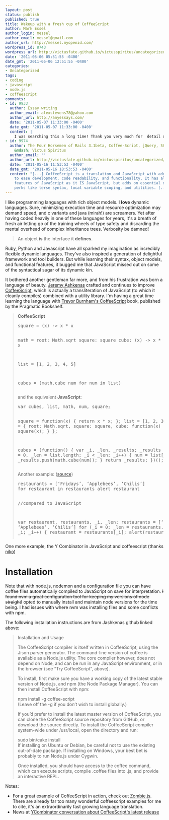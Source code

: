 ```yaml
---
layout: post
status: publish
published: true
title: Wakeup with a fresh cup of CoffeeScript
author: Mark Essel
author_login: messel
author_email: messel@gmail.com
author_url: http://messel.myopenid.com/
wordpress_id: 8743
wordpress_url: http://victusfate.github.io/victusspiritus/uncategorized/2011/05/06/wakeup-with-a-fresh-cup-of-coffeescript/
date: '2011-05-06 05:51:55 -0400'
date_gmt: '2011-05-06 12:51:55 -0400'
categories:
- Uncategorized
tags:
- coding
- javascript
- node.js
- coffeescript
comments:
- id: 9933
  author: Essay writing
  author_email: alexstevens78@yahoo.com
  author_url: http://anyessays.com/
  date: '2011-05-07 11:33:00 -0400'
  date_gmt: '2011-05-07 11:33:00 -0400'
  content: |
    I was searching this a long time! Thank you very much for  detail descripton! It's very useful information for me!
- id: 9974
  author: The Four Horsemen of Rails 3.1beta, Coffee-Script, jQuery, SCSS and Assets
    &mdash; Victus Spiritus
  author_email: ''
  author_url: http://victusfate.github.io/victusspiritus/uncategorized/2011/05/11/the-four-horsemen-of-rails-3-1beta-coffee-script-jquery-scss-and-assets/
  date: '2011-05-16 11:53:53 -0400'
  date_gmt: '2011-05-16 18:53:53 -0400'
  content: "[...] CoffeeScript is a translation and JavaScript with additional features
    to ease development, code readability, and functionality. It has all the best
    features of JavaScript as it IS JavaScript, but adds on essential development
    perks like terse syntax, local variable scoping, and utilities. [...]"
---
```

<p>I like programming languages with rich object models. I <strong>love</strong> dynamic languages. Sure, minimizing execution time and resource optimization may demand speed, and c variants and java (mirah!) are screamers. Yet after having coded heavily in one of these languages for years, it's a breath of fresh air letting go of the training wheels of type safety and discarding the mental overhead of complex inheritance trees. Verbosity be damned!</p>
<blockquote><p>
An object <strong>is</strong> the interface it <strong>defines</strong>.
</p></blockquote>
<p>Ruby, Python and Javascript have all sparked my imagination as incredibly flexible dynamic languages. They've also inspired a generation of delightful framework and tool builders. But while learning their syntax, object models, and functional features, it bugged me that JavaScript missed out on some of the syntactical sugar of its dynamic kin. </p>
<p>It bothered another gentleman far more, and from his frustration was born a language of beauty. <a href="https://github.com/jashkenas">Jeremy Ashkenas</a> crafted and continues to improve <a href="http://jashkenas.github.com/coffee-script/">CoffeeScript</a>, which is actually a transliteration of JavaScript (to which it cleanly compiles) combined with a utility library. I'm having a great time learning the language with <a href="http://pragprog.com/titles/tbcoffee/coffeescript">Trevor Burnham's CoffeeScript</a> book, published by the Pragmatic Bookshelf.</p>
<blockquote><p>
<strong>CoffeeScript</strong></p>
<pre>
square = (x) -> x * x

math =
  root:   Math.sqrt
  square: square
  cube:   (x) -> x * square x

list = [1, 2, 3, 4, 5]

cubes = (math.cube num for num in list)
</pre>
<p>and the equivalent <strong>JavaScript</strong>:</p>
<pre>
var cubes, list, math, num, square;

square = function(x) {
  return x * x;
};
list = [1, 2, 3, 4, 5];
math = {
  root: Math.sqrt,
  square: square,
  cube: function(x) {
    return x * square(x);
  }
};

cubes = (function() {
  var _i, _len, _results;
  _results = [];
  for (_i = 0, _len = list.length; _i < _len; _i++) {
    num = list[_i];
    _results.push(math.cube(num));
  }
  return _results;
})();
</pre>
<p>Another example: (<a href="http://javascriptatoms.com/2011/05/coffeescript-the-other-javascript/">source</a>)</p>
<pre>
restaurants = [‘Fridays’, ‘Applebees’, ‘Chilis’]
for restaurant in restaurants alert restaurant

//compared to JavaScript

var restaurant, restaurants, _i, _len;
restaurants = [‘Fridays’, ‘Applebees’, ‘Chilis’]
for (_i = 0; _len = restaurants.length; _len < _i; _i++) {
  restaurant = restaurants[_i];
  alert(restaurant);
}
</pre>
</blockquote>
<p>One more example, the Y Combinator in JavaScript and coffeescript (thanks <a href="https://github.com/niko">niko</a>)<br />
<script src="https://gist.github.com/958892.js"> </script></p>
<h1>Installation</h1>
<p>Note that with node.js, nodemon and a configuration file you can have coffee files automatically compiled to JavaScript on save for interpretation. <del>I found nvm a great configuration tool for keeping my versions of node straight</del>I opted to manually install and maintain node versions for the time being. I had issues with where nvm was installing files and some conflicts with npm.</p>
<p>The following installation instructions are from Jashkenas github linked above:</p>
<blockquote><p>
Installation and Usage</p>
<p>The CoffeeScript compiler is itself written in CoffeeScript, using the Jison parser generator. The command-line version of coffee is available as a Node.js utility. The core compiler however, does not depend on Node, and can be run in any JavaScript environment, or in the browser (see “Try CoffeeScript”, above).</p>
<p>To install, first make sure you have a working copy of the latest stable version of Node.js, and npm (the Node Package Manager). You can then install CoffeeScript with npm:</p>
<p>npm install -g coffee-script<br />
(Leave off the -g if you don’t wish to install globally.)</p>
<p>If you’d prefer to install the latest master version of CoffeeScript, you can clone the CoffeeScript source repository from GitHub, or download the source directly. To install the CoffeeScript compiler system-wide under /usr/local, open the directory and run:</p>
<p>sudo bin/cake install<br />
If installing on Ubuntu or Debian, be careful not to use the existing out-of-date package. If installing on Windows, your best bet is probably to run Node.js under Cygwin.</p>
<p>Once installed, you should have access to the coffee command, which can execute scripts, compile .coffee files into .js, and provide an interactive REPL.
</p></blockquote>
<p>Notes:</p>
<ul>
<li>For a great example of CoffeeScript in action, check out <a href="http://zombie.labnotes.org/">Zombie.js</a>. There are already far too many wonderful coffeescript examples for me to cite, it's an extraordinarily fast growing language translation.</li>
<li>News at <a href="http://news.ycombinator.com/item?id=2503411">YCombinator conversation about CoffeeScript's latest release</a></li>
</ul>
<p><script type="text/javascript" src="https://ajax.googleapis.com/ajax/libs/jquery/1.5.1/jquery.min.js"></script><br />
<script type="text/javascript" src="https://ajax.googleapis.com/ajax/libs/jqueryui/1.8.10/jquery-ui.min.js"></script><br />
<script type="text/javascript"<br />
src="https://gist.github.com/raw/949945/1468755b2659aa0206ef4b0060100b152f44a8d3/growingdivs.js"></script></p>
